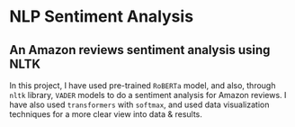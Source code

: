 # NLP Sentiment Analysis

## An Amazon reviews sentiment analysis using NLTK

In this project, I have used pre-trained `RoBERTa` model, and also, through `nltk` library, `VADER` models to do a sentiment analysis for Amazon reviews. 
I have also used `transformers` with `softmax`, and used data visualization techniques for a more clear view into data & results.
